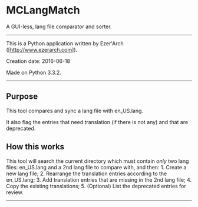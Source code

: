 # MCLangMatch

A GUI-less, lang file comparator and sorter.

----

This is a Python application written by Ezer'Arch ([http://www.ezerarch.com]).

Creation date: 2016-06-18

Made on Python 3.3.2.

----

## Purpose

This tool compares and sync a lang file with en_US.lang.

It also flag the entries that need translation (if there is not any) and that are deprecated.


## How this works

This tool will search the current directory which must contain *only* two lang files: en_US.lang and a 2nd lang file to compare with, and then:
      1. Create a new lang file;
      2. Rearrange the translation entries according to the en_US.lang;
      3. Add translation entries that are missing in the 2nd lang file;
      4. Copy the existing translations;
      5. (Optional) List the deprecated entries for review.

----
